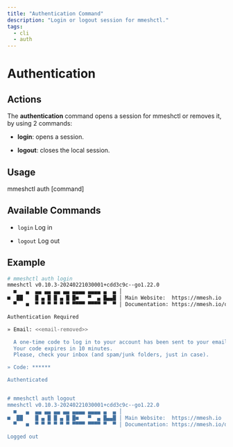 ```yaml
---
title: "Authentication Command"
description: "Login or logout session for mmeshctl."
tags:
  - cli
  - auth
---
```


# Authentication

## Actions

The **authentication** command opens a session for mmeshctl or removes it, by using 2 commands:

- **login**: opens a session.

- **logout**: closes the local session.

## Usage

  mmeshctl auth [command]

## Available Commands

- `login`       Log in

- `logout`      Log out

## Example

```bash
# mmeshctl auth login
mmeshctl v0.10.3-20240221030001+cdd3c9c--go1.22.0
  ■   ▄  ▄▄ ▄▄ ▄▄ ▄▄ ▄▄▄▄ ▄▄▄▄ ▄  ▄ │
■  ██    █ ▄ █ █ ▄ █ █■   ▀  ▄ █▄▄█ │ Main Website:  https://mmesh.io
  ▀   ■  ▀ ▀ ▀ ▀ ▀ ▀ ▀▀▀▀ ▀▀▀▀ ▀  ▀ │ Documentation: https://mmesh.io/docs

Authentication Required

» Email: <<email-removed>>

  A one-time code to log in to your account has been sent to your email.
  Your code expires in 10 minutes.
  Please, check your inbox (and spam/junk folders, just in case).

» Code: ******

Authenticated


# mmeshctl auth logout
mmeshctl v0.10.3-20240221030001+cdd3c9c--go1.22.0
  ■   ▄  ▄▄ ▄▄ ▄▄ ▄▄ ▄▄▄▄ ▄▄▄▄ ▄  ▄ │
■  ██    █ ▄ █ █ ▄ █ █■   ▀  ▄ █▄▄█ │ Main Website:  https://mmesh.io
  ▀   ■  ▀ ▀ ▀ ▀ ▀ ▀ ▀▀▀▀ ▀▀▀▀ ▀  ▀ │ Documentation: https://mmesh.io/docs

Logged out

```
